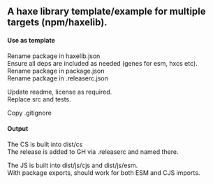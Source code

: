 ## A haxe library template/example for multiple targets (npm/haxelib).

#### Use as template

Rename package in haxelib.json  
Ensure all deps are included as needed (genes for esm, hxcs etc).  
Rename package in package.json  
Rename package in .releaserc.json  

Update readme, license as required.  
Replace src and tests.

Copy .gitignore

#### Output

The CS is built into dist/cs  
The release is added to GH via .releaserc and named there. 

The JS is built into dist/js/cjs and dist/js/esm.  
With package exports, should work for both ESM and CJS imports.
